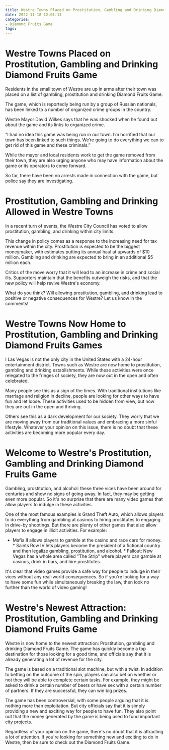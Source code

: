 ```yaml
---
title: Westre Towns Placed on Prostitution, Gambling and Drinking Diamond Fruits Game
date: 2022-11-18 12:01:13
categories:
- Diamond Fruits Game
tags:
---
```



#  Westre Towns Placed on Prostitution, Gambling and Drinking Diamond Fruits Game

Residents in the small town of Westre are up in arms after their town was placed on a list of gambling, prostitution and drinking Diamond Fruits Game.

The game, which is reportedly being run by a group of Russian nationals, has been linked to a number of organized crime groups in the country.

Westre Mayor David Wilkes says that he was shocked when he found out about the game and its links to organized crime.

“I had no idea this game was being run in our town. I’m horrified that our town has been linked to such things. We’re going to do everything we can to get rid of this game and these criminals.”

While the mayor and local residents work to get the game removed from their town, they are also urging anyone who may have information about the game or its operators to come forward.

So far, there have been no arrests made in connection with the game, but police say they are investigating.

#  Prostitution, Gambling and Drinking Allowed in Westre Towns

In a recent turn of events, the Westre City Council has voted to allow prostitution, gambling, and drinking within city limits.

This change in policy comes as a response to the increasing need for tax revenue within the city. Prostitution is expected to be the biggest moneymaker, with estimates putting its annual haul at upwards of $10 million. Gambling and drinking are expected to bring in an additional $5 million each.

Critics of the move worry that it will lead to an increase in crime and social ills. Supporters maintain that the benefits outweigh the risks, and that the new policy will help revive Westre's economy.

What do you think? Will allowing prostitution, gambling, and drinking lead to positive or negative consequences for Westre? Let us know in the comments!

#  Westre Towns Now Home to Prostitution, Gambling and Drinking Diamond Fruits Games
I
Las Vegas is not the only city in the United States with a 24-hour entertainment district. Towns such as Westre are now home to prostitution, gambling and drinking establishments. While these activities were once relegated to the fringes of society, they are now out in the open and often celebrated.

Many people see this as a sign of the times. With traditional institutions like marriage and religion in decline, people are looking for other ways to have fun and let loose. These activities used to be hidden from view, but now they are out in the open and thriving.

Others see this as a dark development for our society. They worry that we are moving away from our traditional values and embracing a more sinful lifestyle. Whatever your opinion on this issue, there is no doubt that these activities are becoming more popular every day.

#  Welcome to Westre's Prostitution, Gambling and Drinking Diamond Fruits Game

Gambling, prostitution, and alcohol: these three vices have been around for centuries and show no signs of going away. In fact, they may be getting even more popular. So it's no surprise that there are many video games that allow players to indulge in these activities.

One of the most famous examples is Grand Theft Auto, which allows players to do everything from gambling at casinos to hiring prostitutes to engaging in drive-by shootings. But there are plenty of other games that also allow players to engage in illicit activities. For example:

* Mafia II allows players to gamble at the casino and race cars for money. * Saints Row IV lets players become the president of a fictional country and then legalize gambling, prostitution, and alcohol. * Fallout: New Vegas has a whole area called "The Strip" where players can gamble at casinos, drink in bars, and hire prostitutes.

It's clear that video games provide a safe way for people to indulge in their vices without any real-world consequences. So if you're looking for a way to have some fun while simultaneously breaking the law, then look no further than the world of video gaming!

#  Westre's Newest Attraction: Prostitution, Gambling and Drinking Diamond Fruits Game

Westre is now home to the newest attraction: Prostitution, gambling and drinking Diamond Fruits Game. The game has quickly become a top destination for those looking for a good time, and officials say that it is already generating a lot of revenue for the city.

The game is based on a traditional slot machine, but with a twist. In addition to betting on the outcome of the spin, players can also bet on whether or not they will be able to complete certain tasks. For example, they might be asked to drink a certain number of beers or have sex with a certain number of partners. If they are successful, they can win big prizes.

The game has been controversial, with some people arguing that it is nothing more than exploitation. But city officials say that it is simply providing a new and exciting way for people to have fun. They also point out that the money generated by the game is being used to fund important city projects.

Regardless of your opinion on the game, there's no doubt that it is attracting a lot of attention. If you're looking for something new and exciting to do in Westre, then be sure to check out the Diamond Fruits Game.